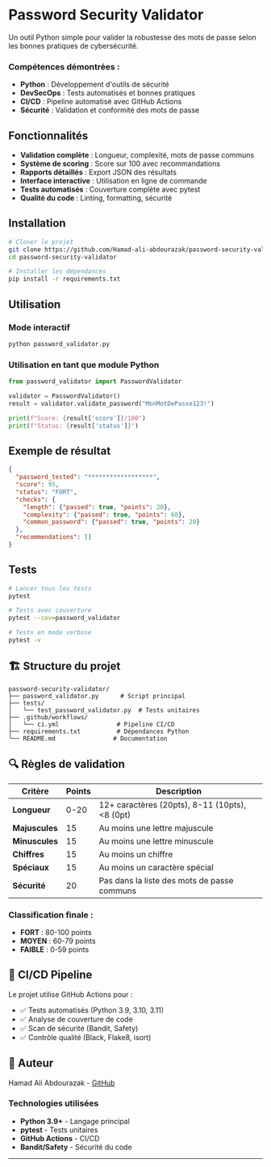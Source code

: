 # Password Security Validator

Un outil Python simple pour valider la robustesse des mots de passe selon les bonnes pratiques de cybersécurité.

### Compétences démontrées :
- **Python** : Développement d'outils de sécurité
- **DevSecOps** : Tests automatisés et bonnes pratiques
- **CI/CD** : Pipeline automatisé avec GitHub Actions
- **Sécurité** : Validation et conformité des mots de passe

## Fonctionnalités

- **Validation complète** : Longueur, complexité, mots de passe communs
- **Système de scoring** : Score sur 100 avec recommandations
- **Rapports détaillés** : Export JSON des résultats
- **Interface interactive** : Utilisation en ligne de commande
- **Tests automatisés** : Couverture complète avec pytest
- **Qualité du code** : Linting, formatting, sécurité

## Installation

```bash
# Cloner le projet
git clone https://github.com/Hamad-ali-abdourazak/password-security-validator.git
cd password-security-validator

# Installer les dépendances
pip install -r requirements.txt
```

## Utilisation

### Mode interactif
```bash
python password_validator.py
```

### Utilisation en tant que module Python
```python
from password_validator import PasswordValidator

validator = PasswordValidator()
result = validator.validate_password("MonMotDePasse123!")

print(f"Score: {result['score']}/100")
print(f"Status: {result['status']}")
```

## Exemple de résultat

```json
{
  "password_tested": "******************",
  "score": 95,
  "status": "FORT", 
  "checks": {
    "length": {"passed": true, "points": 20},
    "complexity": {"passed": true, "points": 60},
    "common_password": {"passed": true, "points": 20}
  },
  "recommendations": []
}
```

## Tests

```bash
# Lancer tous les tests
pytest

# Tests avec couverture
pytest --cov=password_validator

# Tests en mode verbose
pytest -v
```

## 🏗️ Structure du projet

```
password-security-validator/
├── password_validator.py      # Script principal
├── tests/
│   └── test_password_validator.py  # Tests unitaires
├── .github/workflows/
│   └── ci.yml                # Pipeline CI/CD
├── requirements.txt          # Dépendances Python
└── README.md                # Documentation
```

## 🔍 Règles de validation

| Critère | Points | Description |
|---------|--------|-------------|
| **Longueur** | 0-20 | 12+ caractères (20pts), 8-11 (10pts), <8 (0pt) |
| **Majuscules** | 15 | Au moins une lettre majuscule |
| **Minuscules** | 15 | Au moins une lettre minuscule |
| **Chiffres** | 15 | Au moins un chiffre |
| **Spéciaux** | 15 | Au moins un caractère spécial |
| **Sécurité** | 20 | Pas dans la liste des mots de passe communs |

### Classification finale :
- **FORT** : 80-100 points
- **MOYEN** : 60-79 points  
- **FAIBLE** : 0-59 points

## 🔄 CI/CD Pipeline

Le projet utilise GitHub Actions pour :
- ✅ Tests automatisés (Python 3.9, 3.10, 3.11)
- ✅ Analyse de couverture de code
- ✅ Scan de sécurité (Bandit, Safety)
- ✅ Contrôle qualité (Black, Flake8, isort)

## 👤 Auteur

Hamad Ali Abdourazak - [GitHub](https://github.com/Hamad-ali-abdourazak)

### Technologies utilisées
- **Python 3.9+** - Langage principal
- **pytest** - Tests unitaires
- **GitHub Actions** - CI/CD
- **Bandit/Safety** - Sécurité du code

---

